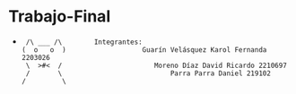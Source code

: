 # Trabajo-Final
*      /\ ___ /\        Integrantes:
      (  o   o  )                   Guarín Velásquez Karol Fernanda 2203026
       \  >#<  /                       Moreno Díaz David Ricardo 2210697
       /       \                           Parra Parra Daniel 219102
      /         \        
     
